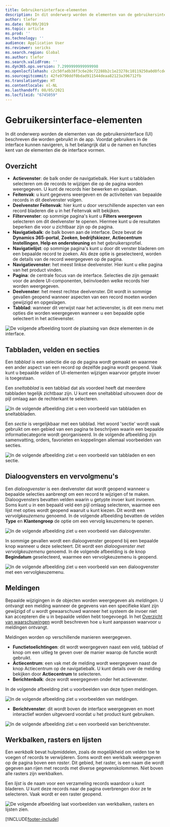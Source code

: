 ```yaml
---
title: Gebruikersinterface-elementen
description: In dit onderwerp worden de elementen van de gebruikersinterface (UI) in de app beschreven.
author: tlefor
ms.date: 08/09/2019
ms.topic: article
ms.prod: ''
ms.technology: ''
audience: Application User
ms.reviewer: sericks
ms.search.region: Global
ms.author: tlefor
ms.search.validFrom: ''
ms.dyn365.ops.version: 7.2999999999999998
ms.openlocfilehash: c2c50fadb38f3c6e20c72288b2c1e23278c10119250a0d0fcde643307cbaf7f2
ms.sourcegitcommit: 42fe9790ddf0bdad911544deaa82123a396712fb
ms.translationtype: HT
ms.contentlocale: nl-NL
ms.lasthandoff: 08/05/2021
ms.locfileid: "6745059"
---
```

# <a name="user-interface-elements"></a>Gebruikersinterface-elementen

In dit onderwerp worden de elementen van de gebruikersinterface (UI) beschreven die worden gebruikt in de app. Voordat gebruikers in de interface kunnen navigeren, is het belangrijk dat u de namen en functies kent van de elementen die de interface vormen.

## <a name="overview"></a>Overzicht

- **Actievenster**: de balk onder de navigatiebalk. Hier kunt u tabbladen selecteren om de records te wijzigen die op de pagina worden weergegeven. U kunt de records hier bewerken en opslaan.  
- **Feitenvak**: u kunt gegevens weergeven en de activiteiten van bepaalde records in dit deelvenster volgen.  
- **Deelvenster Feitenvak**: hier kunt u door verschillende aspecten van een record bladeren die u in het Feitenvak wilt bekijken.  
- **Filtervenster**: op sommige pagina's kunt u **Filters weergeven** selecteren om dit deelvenster te openen. Hiermee kunt u de resultaten beperken die voor u zichtbaar zijn op de pagina.  
- **Navigatiebalk**: de balk boven aan de interface. Deze bevat de **Dynamics 365-portal**, **Zoeken**, **bedrijfskiezer**, **Actiecentrum** **Instellingen**, **Help en ondersteuning** en het gebruikersprofiel.  
- **Navigatielijst**: op sommige pagina's kunt u door dit venster bladeren om een bepaalde record te zoeken. Als deze optie is geselecteerd, worden de details van de record weergegeven op de pagina.  
- **Navigatievenster**: het meest linkse deelvenster. Hier kunt u elke pagina van het product vinden.  
- **Pagina**: de centrale focus van de interface. Selecties die zijn gemaakt voor de andere UI-componenten, beïnvloeden welke records hier worden weergegeven.  
- **Deelvenster**: het meest rechtse deelvenster. Dit wordt in sommige gevallen geopend wanneer aspecten van een record moeten worden gewijzigd en opgeslagen.  
- **Tabblad**: wanneer dit verwijst naar het actievenster, is dit een menu met opties die worden weergegeven wanneer u een bepaalde optie selecteert in het actievenster.  

![De volgende afbeelding toont de plaatsing van deze elementen in de interface.](media/user-interface-01.png)

## <a name="tabs-fields-and-sections"></a>Tabbladen, velden en secties

Een *tabblad* is een selectie die op de pagina wordt gemaakt en waarmee een ander aspect van een record op dezelfde pagina wordt geopend. Vaak kunt u bepaalde *velden* of UI-elementen wijzigen waarvoor getypte invoer is toegestaan. 

Een *sneltabblad* is een tabblad dat als voordeel heeft dat meerdere tabbladen tegelijk zichtbaar zijn. U kunt een sneltabblad uitvouwen door de pijl omlaag aan de rechterkant te selecteren.

![In de volgende afbeelding ziet u een voorbeeld van tabbladen en sneltabbladen.](media/user-interface-02.png)

Een *sectie* is vergelijkbaar met een tabblad. Het woord 'sectie' wordt vaak gebruikt om een gebied van een pagina te beschrijven waarin een bepaalde informatiecategorie wordt georganiseerd. In de volgende afbeelding zijn samenvatting, orders, favorieten en koppelingen allemaal voorbeelden van secties.

![In de volgende afbeelding ziet u een voorbeeld van tabbladen en een sectie.](media/user-interface-03.png)

## <a name="dialog-boxes-and-drop-down-menus"></a>Dialoogvensters en vervolgmenu's

Een *dialoogvenster* is een deelvenster dat wordt geopend wanneer u bepaalde selecties aanbrengt om een record te wijzigen of te maken. Dialoogvensters bevatten velden waarin u getypte invoer kunt invoeren. Soms kunt u in een bepaald veld een pijl omlaag selecteren, waarmee een lijst met opties wordt geopend waaruit u kunt kiezen. Dit wordt een *vervolgkeuzemenu* genoemd. In de volgende afbeelding bevatten de velden **Type** en **Klantengroep** de optie om een vervolg keuzemenu te openen.

![In de volgende afbeelding ziet u een voorbeeld van dialoogvenster.](media/user-interface-04.png)

In sommige gevallen wordt een dialoogvenster geopend bij een bepaalde knop wanneer u deze selecteert. Dit wordt een *dialoogvenster met vervolgkeuzemenu* genoemd. In de volgende afbeelding is de knop **Begindatum** geselecteerd, waarmee een vervolgkeuzemenu is geopend.

![In de volgende afbeelding ziet u een voorbeeld van een dialoogvenster met een vervolgkeuzemenu.](media/user-interface-05.png)

## <a name="notifications"></a>Meldingen

Bepaalde wijzigingen in de objecten worden weergegeven als *meldingen*. U ontvangt een melding wanneer de gegevens van een specifieke klant zijn gewijzigd of u wordt gewaarschuwd wanneer het systeem de invoer niet kan accepteren die u in bepaalde velden hebt toegevoegd. In het [Overzicht van waarschuwingen](../get-started/alerts-overview.md) wordt beschreven hoe u kunt aanpassen waarvoor u meldingen ontvangt.

Meldingen worden op verschillende manieren weergegeven.
- **Functietoelichtingen**: dit wordt weergegeven naast een veld, tabblad of knop om een uitleg te geven over de manier waarop de functie wordt gebruikt. 
- **Actiecentrum**: een vak met de melding wordt weergegeven naast de knop Actiecentrum op de navigatiebalk. U kunt details over de melding bekijken door **Actiecentrum** te selecteren.  
- **Berichtenbalk**: deze wordt weergegeven onder het actievenster.  

In de volgende afbeelding ziet u voorbeelden van deze typen meldingen.

![In de volgende afbeelding ziet u voorbeelden van meldingen.](media/user-interface-06.png)

- **Berichtvenster**: dit wordt boven de interface weergegeven en moet interactief worden uitgevoerd voordat u het product kunt gebruiken.  

![In de volgende afbeelding ziet u een voorbeeld van berichtvenster.](media/user-interface-07.png)

## <a name="toolbars-grids-and-lists"></a>Werkbalken, rasters en lijsten

Een *werkbalk* bevat hulpmiddelen, zoals de mogelijkheid om velden toe te voegen of records te verwijderen. Soms wordt een werkbalk weergegeven op de pagina boven een *raster*. Dit gebied, het raster, is een naam die wordt gegeven aan rijen met records met diverse gegevenskolommen. Niet boven alle rasters zijn werkbalken.

Een *lijst* is de naam voor een verzameling records waardoor u kunt bladeren. U kunt deze records naar de pagina overbrengen door ze te selecteren. Vaak wordt er een raster geopend.

![De volgende afbeelding laat voorbeelden van werkbalken, rasters en lijsten zien.](media/user-interface-08.png)


[!INCLUDE[footer-include](../../../includes/footer-banner.md)]
